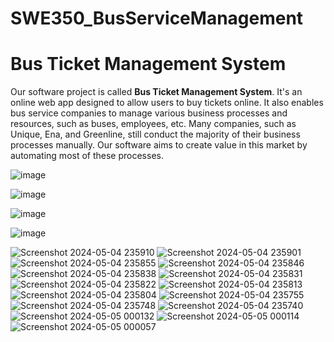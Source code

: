 # SWE350_BusServiceManagement
<h1>Bus Ticket Management System</h1>

<p>Our software project is called <strong>Bus Ticket Management System</strong>. It's an online web app designed to allow users to buy tickets online. It also enables bus service companies to manage various business processes and resources, such as buses, employees, etc. Many companies, such as Unique, Ena, and Greenline, still conduct the majority of their business processes manually. Our software aims to create value in this market by automating most of these processes.</p>


![image](https://github.com/zkarnob/SWE350_ProJect_BusServiceManagement/assets/100875589/4dcc0373-7c8a-4ccd-9626-42eb513a5575)

![image](https://github.com/zkarnob/SWE350_ProJect_BusServiceManagement/assets/100875589/14e5418e-fabf-4d0d-b172-9052199ce37b)

![image](https://github.com/zkarnob/SWE350_ProJect_BusServiceManagement/assets/100875589/cb0b4b30-164b-497e-b05f-5e3d00b02ed5)


![image](https://github.com/zkarnob/SWE350_ProJect_BusServiceManagement/assets/100875589/068d53c7-68cd-49d2-a5f2-8067348e13cf)

![Screenshot 2024-05-04 235910](https://github.com/zkarnob/SWE350_ProJect_BusServiceManagement/assets/100875589/439da8b3-2362-42c1-bddc-20b47c45f3eb)
![Screenshot 2024-05-04 235901](https://github.com/zkarnob/SWE350_ProJect_BusServiceManagement/assets/100875589/401ecb9d-2648-44ad-bd0a-71d614ff5a60)
![Screenshot 2024-05-04 235855](https://github.com/zkarnob/SWE350_ProJect_BusServiceManagement/assets/100875589/7fe2e221-15ed-4d0f-b3a7-5d8e7665ae3b)
![Screenshot 2024-05-04 235846](https://github.com/zkarnob/SWE350_ProJect_BusServiceManagement/assets/100875589/f946f6c8-03b6-4005-8e80-4f6d327dd84e)
![Screenshot 2024-05-04 235838](https://github.com/zkarnob/SWE350_ProJect_BusServiceManagement/assets/100875589/cab158ad-015c-4355-9462-59273f7d78f6)
![Screenshot 2024-05-04 235831](https://github.com/zkarnob/SWE350_ProJect_BusServiceManagement/assets/100875589/c24063ca-10b5-49dc-b096-90c6c90b6267)
![Screenshot 2024-05-04 235822](https://github.com/zkarnob/SWE350_ProJect_BusServiceManagement/assets/100875589/950b04c9-8558-413d-8b1f-0527b0b666be)
![Screenshot 2024-05-04 235813](https://github.com/zkarnob/SWE350_ProJect_BusServiceManagement/assets/100875589/ed51d193-c318-4cd2-9ae9-b87194b77efb)
![Screenshot 2024-05-04 235804](https://github.com/zkarnob/SWE350_ProJect_BusServiceManagement/assets/100875589/18fb39db-4220-4abf-a7a5-423676fc6da9)
![Screenshot 2024-05-04 235755](https://github.com/zkarnob/SWE350_ProJect_BusServiceManagement/assets/100875589/bc106d7c-52c9-4d3d-8a71-3fb83546f85a)
![Screenshot 2024-05-04 235748](https://github.com/zkarnob/SWE350_ProJect_BusServiceManagement/assets/100875589/38d9c2a6-48cf-47a5-b1a5-215550ac20bf)
![Screenshot 2024-05-04 235740](https://github.com/zkarnob/SWE350_ProJect_BusServiceManagement/assets/100875589/758cdf59-b074-4d36-8d5e-abae3a890e1f)
![Screenshot 2024-05-05 000132](https://github.com/zkarnob/SWE350_ProJect_BusServiceManagement/assets/100875589/37c5f44f-a050-40ae-8de8-90366ef43435)
![Screenshot 2024-05-05 000114](https://github.com/zkarnob/SWE350_ProJect_BusServiceManagement/assets/100875589/93aef5bf-260c-4a74-9053-5d87e615777c)
![Screenshot 2024-05-05 000057](https://github.com/zkarnob/SWE350_ProJect_BusServiceManagement/assets/100875589/b249b7cf-5f9d-4a78-a8a2-5543f487c8b2)

